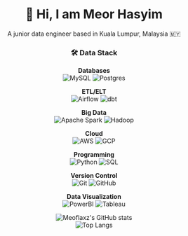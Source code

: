 <p align="center">
  <h1 align="center">👋 Hi, I am Meor Hasyim</h1>
</p>

<p align="center">
  A junior data engineer based in Kuala Lumpur, Malaysia 🇲🇾
</p>

<h3 align="center">🛠️ Data Stack</h3>

<p align="center">
  <b>Databases</b><br>
  <img src="https://img.shields.io/badge/MySQL-005C84?style=flat&logo=mysql&logoColor=white" alt="MySQL">
  <img src="https://img.shields.io/badge/PostgreSQL-316192?style=flat&logo=postgresql&logoColor=white" alt="Postgres">
</p>

<p align="center">
  <b>ETL/ELT</b><br>
  <img src="https://img.shields.io/badge/Airflow-017CEE?style=flat&logo=Apache%20Airflow&logoColor=white" alt="Airflow">
  <img src="https://img.shields.io/badge/dbt-FF694B?style=flat&logo=dbt&logoColor=white" alt="dbt">
</p>

<p align="center">
  <b>Big Data</b><br>
  <img src="https://img.shields.io/badge/Apache%20Spark-E25A1C?style=flat&logo=Apache%20Spark&logoColor=white" alt="Apache Spark">
  <img src="https://img.shields.io/badge/Apache%20Hadoop-66CCFF?style=flat&logo=Apache%20hadoop&logoColor=black" alt="Hadoop">
</p>

<p align="center">
  <b>Cloud</b><br>
  <img src="https://img.shields.io/badge/AWS-232F3E?style=flat&logo=amazon-aws&logoColor=white" alt="AWS">
  <img src="https://img.shields.io/badge/Google_Cloud-4285F4?style=flat&logo=google-cloud&logoColor=white" alt="GCP">
</p>

<p align="center">
  <b>Programming</b><br>
  <img src="https://img.shields.io/badge/Python-3776AB?style=flat&logo=python&logoColor=white" alt="Python">
  <img src="https://img.shields.io/badge/SQL-4479A1?style=flat&logo=amazon-dynamodb&logoColor=white" alt="SQL">
</p>

<p align="center">
  <b>Version Control</b><br>
  <img src="https://img.shields.io/badge/GIT-E44C30?style=flat&logo=git&logoColor=white" alt="Git">
  <img src="https://img.shields.io/badge/GitHub-100000?style=flat&logo=github&logoColor=white" alt="GitHub">
</p>

<p align="center">
  <b>Data Visualization</b><br>
  <img src="https://img.shields.io/badge/PowerBI-F2C811?style=flat&logo=Power%20BI&logoColor=black" alt="PowerBI">
  <img src="https://img.shields.io/badge/Tableau-E97627?style=flat&logo=Tableau&logoColor=white" alt="Tableau">
</p>

<p align="center">
  <img src="https://github-readme-stats.vercel.app/api?username=meoflaxz" alt="Meoflaxz's GitHub stats">
  <br>
  <img src="https://github-readme-stats.vercel.app/api/top-langs/?username=meoflaxz&layout=compact" alt="Top Langs">
</p>
